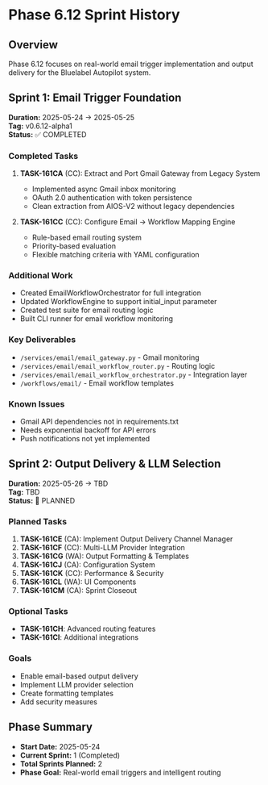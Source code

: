 # Phase 6.12 Sprint History

## Overview
Phase 6.12 focuses on real-world email trigger implementation and output delivery for the Bluelabel Autopilot system.

## Sprint 1: Email Trigger Foundation
**Duration:** 2025-05-24 → 2025-05-25  
**Tag:** v0.6.12-alpha1  
**Status:** ✅ COMPLETED  

### Completed Tasks
1. **TASK-161CA** (CC): Extract and Port Gmail Gateway from Legacy System
   - Implemented async Gmail inbox monitoring
   - OAuth 2.0 authentication with token persistence
   - Clean extraction from AIOS-V2 without legacy dependencies

2. **TASK-161CC** (CC): Configure Email → Workflow Mapping Engine
   - Rule-based email routing system
   - Priority-based evaluation
   - Flexible matching criteria with YAML configuration

### Additional Work
- Created EmailWorkflowOrchestrator for full integration
- Updated WorkflowEngine to support initial_input parameter
- Created test suite for email routing logic
- Built CLI runner for email workflow monitoring

### Key Deliverables
- `/services/email/email_gateway.py` - Gmail monitoring
- `/services/email/email_workflow_router.py` - Routing logic
- `/services/email/email_workflow_orchestrator.py` - Integration layer
- `/workflows/email/` - Email workflow templates

### Known Issues
- Gmail API dependencies not in requirements.txt
- Needs exponential backoff for API errors
- Push notifications not yet implemented

## Sprint 2: Output Delivery & LLM Selection
**Duration:** 2025-05-26 → TBD  
**Tag:** TBD  
**Status:** 🚧 PLANNED  

### Planned Tasks
1. **TASK-161CE** (CA): Implement Output Delivery Channel Manager
2. **TASK-161CF** (CC): Multi-LLM Provider Integration
3. **TASK-161CG** (WA): Output Formatting & Templates
4. **TASK-161CJ** (CA): Configuration System
5. **TASK-161CK** (CC): Performance & Security
6. **TASK-161CL** (WA): UI Components
7. **TASK-161CM** (CA): Sprint Closeout

### Optional Tasks
- **TASK-161CH**: Advanced routing features
- **TASK-161CI**: Additional integrations

### Goals
- Enable email-based output delivery
- Implement LLM provider selection
- Create formatting templates
- Add security measures

## Phase Summary
- **Start Date:** 2025-05-24
- **Current Sprint:** 1 (Completed)
- **Total Sprints Planned:** 2
- **Phase Goal:** Real-world email triggers and intelligent routing